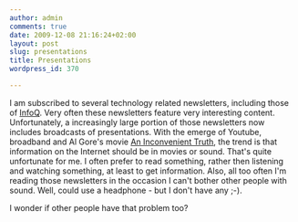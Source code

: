 ```yaml
---
author: admin
comments: true
date: 2009-12-08 21:16:24+02:00
layout: post
slug: presentations
title: Presentations
wordpress_id: 370

---
```


I am subscribed to several technology related newsletters, including those of [InfoQ](http://www.infoq.com). Very often these newsletters feature very interesting content. Unfortunately, a increasingly large portion of those newsletters now includes broadcasts of presentations. With the emerge of Youtube, broadband and Al Gore's movie [An Inconvenient Truth](http://www.moviemeter.nl/film/36759/), the trend is that information on the Internet should be in movies or sound.
That's quite unfortunate for me. I often prefer to read something, rather then listening and watching something, at least to get information. Also, all too often I'm reading those newsletters in the occasion I can't bother other people with sound. Well, could use a headphone - but I don't have any ;-).

I wonder if other people have that problem too?
